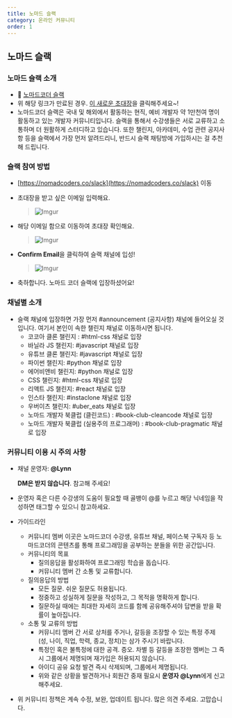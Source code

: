 ```yaml
---
title: 노마드 슬랙
category: 온라인 커뮤니티
order: 1
---
```


## 노마드 슬랙

### 노마드 슬랙 소개

- 🎈 [노마드코더 슬랙](https://nomadcoders.co/slack)
- 위 해당 링크가 만료된 경우. [이 새로운 초대장](https://join.slack.com/t/nomadcoders/shared_invite/zt-1donf8q81-_7ax_Pk8CVZUak~fRSFazg)을 클릭해주세요~!
- 노마드코더 슬랙은 국내 및 해외에서 활동하는 현직, 예비 개발자 약 1만천여 명이 활동하고 있는 개발자 커뮤니티입니다. 슬랙을 통해서 수강생들은 서로 교류하고 소통하며 더 원활하게 스터디하고 있습니다. 또한 챌린지, 아카데미, 수업 관련 공지사항 등을 슬랙에서 가장 먼저 알려드리니, 반드시 슬랙 채팅방에 가입하시는 걸 추천해 드립니다.

### 슬랙 참여 방법

- [https://nomadcoders.co/slack](https://nomadcoders.co/slack) 이동
- 초대장을 받고 싶은 이메일 입력해요.

  > ![Imgur](https://i.ibb.co/BqZpTJp/111.png)

- 해당 이메일 함으로 이동하여 초대장 확인해요.

  > ![Imgur](https://i.ibb.co/HtLbgwH/00.png)

- **Confirm Email**을 클릭하여 슬랙 채널에 입성!

  > ![Imgur](https://i.ibb.co/c3drB3d/22.png)

- 축하합니다. 노마드 코더 슬랙에 입장하셨어요!

### 채널별 소개

- 슬랙 채널에 입장하면 가장 먼저 #announcement (공지사항) 채널에 들어오실 것입니다.
  여기서 본인이 속한 챌린지 채널로 이동하시면 됩니다.
  - 코코아 클론 챌린지 : #html-css 채널로 입장
  - 바닐라 JS 챌린지: #javascript 채널로 입장
  - 유튜브 클론 챌린지: #javascript 채널로 입장
  - 파이썬 챌린지: #python 채널로 입장
  - 에어비앤비 챌린지: #python 채널로 입장
  - CSS 챌린지: #html-css 채널로 입장
  - 리액트 JS 챌린지: #react 채널로 입장
  - 인스타 챌린지: #instaclone 채널로 입장
  - 우버이츠 챌린지: #uber_eats 채널로 입장
  - 노마드 개발자 북클럽 (클린코드) : #book-club-cleancode 채널로 입장
  - 노마드 개발자 북클럽 (실용주의 프로그래머) : #book-club-pragmatic 채널로 입장

### 커뮤니티 이용 시 주의 사항

- 채널 운영자: **@Lynn**

  **DM은 받지 않습니다**. 참고해 주세요!

- 운영자 혹은 다른 수강생의 도움이 필요할 때 골뱅이 @를 누르고 해당 닉네임을 작성하면 태그할 수 있으니 참고하세요.
- 가이드라인
  - 커뮤니티 멤버
    이곳은 노마드코더 수강생, 유튜브 채널, 페이스북 구독자 등 노마드코더의 콘텐츠를 통해 프로그래밍을 공부하는 분들을 위한 공간입니다.
  - 커뮤니티의 목표
    - 질의응답을 활성화하여 프로그래밍 학습을 돕습니다.
    - 커뮤니티 멤버 간 소통 및 교류합니다.
  - 질의응답의 방법
    - 모든 질문. 쉬운 질문도 허용됩니다.
    - 정중하고 성실하게 질문을 작성하고, 그 목적을 명확하게 합니다.
    - 질문하실 때에는 최대한 자세히 코드를 함께 공유해주셔야 답변을 받을 확률이 높아집니다.
  - 소통 및 교류의 방법
    - 커뮤니티 멤버 간 서로 상처를 주거나, 갈등을 조장할 수 있는 특정 주제 (성, 나이, 직업, 학력, 종교, 정치)는 삼가 주시기 바랍니다.
    - 특정인 혹은 불특정에 대한 공격. 증오. 차별 등 갈등을 조장한 멤버는 그 즉시 그룹에서 제명되며 재가입은 허용되지 않습니다.
    - 아이디 공유 요청 발견 즉시 삭제되며, 그룹에서 제명됩니다.
    - 위와 같은 상황을 발견하거나 회원간 중재 필요시 **운영자 @Lynn**에게 신고해주세요.
- 위 커뮤니티 정책은 계속 수정, 보완, 업데이트 됩니다. 많은 의견 주세요. 고맙습니다.
